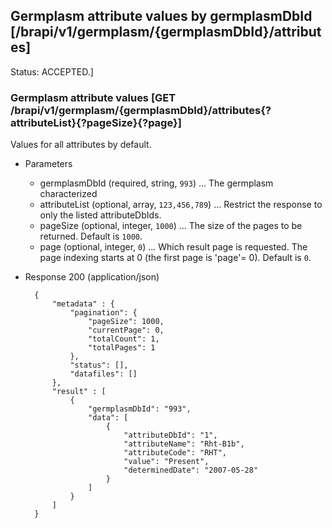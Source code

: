 ## Germplasm attribute values by germplasmDbId [/brapi/v1/germplasm/{germplasmDbId}/attributes]

Status: ACCEPTED.]

### Germplasm attribute values [GET /brapi/v1/germplasm/{germplasmDbId}/attributes{?attributeList}{?pageSize}{?page}]
Values for all attributes by default.
+ Parameters
    + germplasmDbId (required, string, `993`) ... The germplasm characterized
    + attributeList (optional, array, `123,456,789`) ... Restrict the response to only the listed attributeDbIds.
    + pageSize (optional, integer, `1000`) ... The size of the pages to be returned. Default is `1000`.
    + page (optional, integer, `0`) ... Which result page is requested. The page indexing starts at 0 (the first page is 'page'= 0). Default is `0`.

+ Response 200 (application/json)

        {
            "metadata" : {
                "pagination": {
                    "pageSize": 1000,
                    "currentPage": 0,
                    "totalCount": 1,
                    "totalPages": 1
                },
                "status": [],
                "datafiles": []
            },
            "result" : [
                {
                    "germplasmDbId": "993",
                    "data": [
                        {
                            "attributeDbId": "1",
                            "attributeName": "Rht-B1b",
                            "attributeCode": "RHT",
                            "value": "Present", 
                            "determinedDate": "2007-05-28"
                        }
                    ]
                }
            ]
        }
